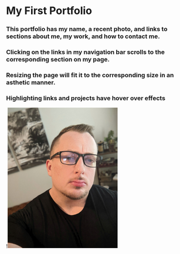 # My First Portfolio

### This portfolio has my name, a recent photo, and links to sections about me, my work, and how to contact me.


### Clicking on the links in my navigation bar scrolls to the corresponding section on my page. 

### Resizing the page will fit it to the corresponding size in an asthetic manner. 

### Highlighting links and projects have hover over effects

!<img src="assets/images/selfie.jpeg" width="300">